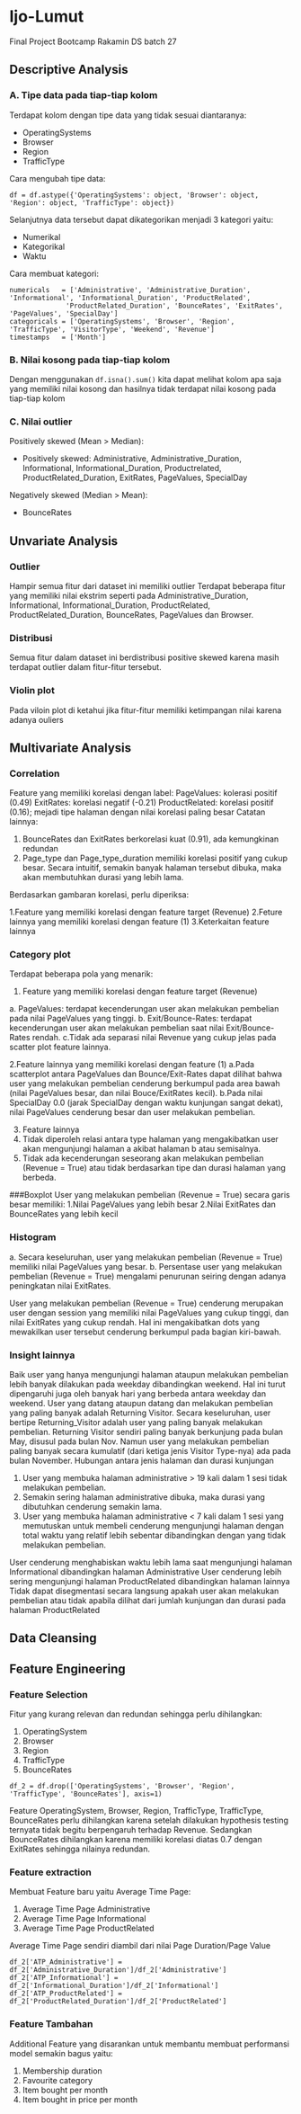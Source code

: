 # Ijo-Lumut
Final Project Bootcamp Rakamin DS batch 27
## Descriptive Analysis


### A. Tipe data pada tiap-tiap kolom <br>
Terdapat kolom dengan tipe data yang tidak sesuai diantaranya: <br>
- OperatingSystems <br> 
- Browser <br>
- Region <br>
- TrafficType <br>

Cara mengubah tipe data:

```code
df = df.astype({'OperatingSystems': object, 'Browser': object, 'Region': object, 'TrafficType': object})
```

Selanjutnya data tersebut dapat dikategorikan menjadi 3 kategori yaitu: <br>
- Numerikal
- Kategorikal
- Waktu

Cara membuat kategori:
```code
numericals   = ['Administrative', 'Administrative_Duration', 'Informational', 'Informational_Duration', 'ProductRelated', 
              'ProductRelated_Duration', 'BounceRates', 'ExitRates', 'PageValues', 'SpecialDay']
categoricals = ['OperatingSystems', 'Browser', 'Region', 'TrafficType', 'VisitorType', 'Weekend', 'Revenue']
timestamps   = ['Month']
```

### B. Nilai kosong pada tiap-tiap kolom <br>
Dengan menggunakan `df.isna().sum()` kita dapat melihat kolom apa saja yang memiliki nilai kosong dan hasilnya tidak terdapat nilai kosong pada tiap-tiap kolom

### C. Nilai outlier <br>
Positively skewed (Mean > Median):<br>
- Positively skewed: Administrative, Administrative_Duration, Informational, Informational_Duration, Productrelated, ProductRelated_Duration, ExitRates, PageValues, SpecialDay<br> 

Negatively skewed (Median > Mean):<br>
- BounceRates


## Unvariate Analysis
### Outlier
Hampir semua fitur dari dataset ini memiliki outlier
Terdapat beberapa fitur yang memiliki nilai ekstrim seperti pada Administrative_Duration, Informational, Informational_Duration, ProductRelated, ProductRelated_Duration, BounceRates, PageValues dan Browser.

### Distribusi
Semua fitur dalam dataset ini berdistribusi positive skewed karena masih terdapat outlier dalam fitur-fitur tersebut.

### Violin plot
Pada viloin plot di ketahui jika fitur-fitur memiliki ketimpangan nilai karena adanya ouliers

## Multivariate Analysis
### Correlation 
Feature yang memiliki korelasi dengan label:
PageValues: kolerasi positif (0.49)
ExitRates: korelasi negatif (-0.21)
ProductRelated: korelasi positif (0.16); mejadi tipe halaman dengan nilai korelasi paling besar
Catatan lainnya:
1. BounceRates dan ExitRates berkorelasi kuat (0.91), ada kemungkinan redundan
2. Page_type dan Page_type_duration memiliki korelasi positif yang cukup besar. Secara intuitif, semakin banyak halaman tersebut dibuka, maka akan membutuhkan durasi yang lebih lama.

Berdasarkan gambaran korelasi, perlu diperiksa:

1.Feature yang memiliki korelasi dengan feature target (Revenue)
2.Feture lainnya yang memiliki korelasi dengan feature (1)
3.Keterkaitan feature lainnya

### Category plot
Terdapat beberapa pola yang menarik:

1. Feature yang memiliki korelasi dengan feature target (Revenue)

  a. PageValues: terdapat kecenderungan user akan melakukan pembelian pada nilai PageValues yang tinggi.
  b. Exit/Bounce-Rates: terdapat kecenderungan user akan melakukan pembelian saat nilai Exit/Bounce-Rates rendah.
  c.Tidak ada separasi nilai Revenue yang cukup jelas pada scatter plot feature lainnya.

 2.Feature lainnya yang memiliki korelasi dengan feature (1)
   a.Pada scatterplot antara PageValues dan Bounce/Exit-Rates dapat dilihat bahwa user yang melakukan pembelian cenderung berkumpul pada area bawah (nilai PageValues besar, dan nilai Bouce/ExitRates kecil).
    b.Pada nilai SpecialDay 0.0 (jarak SpecialDay dengan waktu kunjungan sangat dekat), nilai PageValues cenderung besar dan user melakukan pembelian.
    
3. Feature lainnya
1. Tidak diperoleh relasi antara type halaman yang mengakibatkan user akan mengunjungi halaman a akibat halaman b atau semisalnya.
2. Tidak ada kecenderungan seseorang akan melakukan pembelian (Revenue = True) atau tidak berdasarkan tipe dan durasi halaman yang berbeda.


###Boxplot
User yang melakukan pembelian (Revenue = True) secara garis besar memiliki:
1.Nilai PageValues yang lebih besar
2.Nilai ExitRates dan BounceRates yang lebih kecil

### Histogram
a. Secara keseluruhan, user yang melakukan pembelian (Revenue = True) memiliki nilai PageValues yang besar.
b. Persentase user yang melakukan pembelian (Revenue = True) mengalami penurunan seiring dengan adanya peningkatan nilai ExitRates.

User yang melakukan pembelian (Revenue = True) cenderung merupakan user dengan session yang memiliki nilai PageValues yang cukup tinggi, dan nilai ExitRates yang cukup rendah. Hal ini mengakibatkan dots yang mewakilkan user tersebut cenderung berkumpul pada bagian kiri-bawah.

### Insight lainnya
Baik user yang hanya mengunjungi halaman ataupun melakukan pembelian lebih banyak dilakukan pada weekday dibandingkan weekend. Hal ini turut dipengaruhi juga oleh banyak hari yang berbeda antara weekday dan weekend.
User yang datang ataupun datang dan melakukan pembelian yang paling banyak adalah Returning Visitor.
Secara keseluruhan, user bertipe Returning_Visitor adalah user yang paling banyak melakukan pembelian.
Returning Visitor sendiri paling banyak berkunjung pada bulan May, disusul pada bulan Nov.
Namun user yang melakukan pembelian paling banyak secara kumulatif (dari ketiga jenis Visitor Type-nya) ada pada bulan November.
Hubungan antara jenis halaman dan durasi kunjungan

1. User yang membuka halaman administrative > 19 kali dalam 1 sesi tidak melakukan pembelian.
2. Semakin sering halaman administrative dibuka, maka durasi yang dibutuhkan cenderung semakin lama.
3. User yang membuka halaman administrative < 7 kali dalam 1 sesi yang memutuskan untuk membeli cenderung mengunjungi halaman dengan total waktu yang relatif lebih sebentar dibandingkan dengan yang tidak melakukan pembelian.

User cenderung menghabiskan waktu lebih lama saat mengunjungi halaman Informational dibandingkan halaman Administrative
User cenderung lebih sering mengunjungi halaman ProductRelated dibandingkan halaman lainnya
Tidak dapat disegmentasi secara langsung apakah user akan melakukan pembelian atau tidak apabila dilihat dari jumlah kunjungan dan durasi pada halaman ProductRelated

## Data Cleansing


## Feature Engineering

### Feature Selection
Fitur yang kurang relevan dan redundan sehingga perlu dihilangkan:
1. OperatingSystem
2. Browser
3. Region
4. TrafficType
5. BounceRates

```code
df_2 = df.drop(['OperatingSystems', 'Browser', 'Region', 'TrafficType', 'BounceRates'], axis=1)
```

Feature OperatingSystem, Browser, Region, TrafficType, TrafficType, BounceRates perlu dihilangkan karena setelah dilakukan hypothesis testing ternyata tidak begitu berpengaruh terhadap Revenue. Sedangkan BounceRates dihilangkan karena memiliki korelasi diatas 0.7 dengan ExitRates sehingga nilainya redundan.

### Feature extraction
Membuat Feature baru yaitu Average Time Page:
1. Average Time Page Administrative
2. Average Time Page Informational
3. Average Time Page ProductRelated

Average Time Page sendiri diambil dari nilai Page Duration/Page Value
```code
df_2['ATP_Administrative'] = df_2['Administrative_Duration']/df_2['Administrative']
df_2['ATP_Informational'] = df_2['Informational_Duration']/df_2['Informational']
df_2['ATP_ProductRelated'] = df_2['ProductRelated_Duration']/df_2['ProductRelated']
```

### Feature Tambahan
Additional Feature yang disarankan untuk membantu membuat performansi model semakin bagus yaitu:
1. Membership duration
2. Favourite category
3. Item bought per month
4. Item bought in price per month
